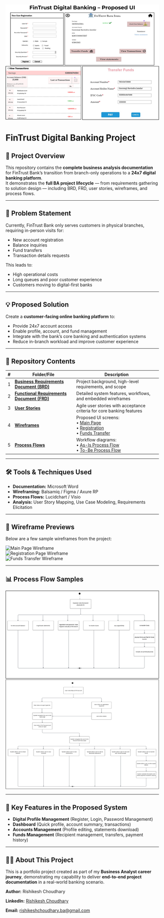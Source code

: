 [![FinTrust Digital Banking Banner](4_Wireframes/FinTrust_Banner.png)](4_Wireframes/FinTrust_Banner.png)

# FinTrust Digital Banking Project

## 📌 Project Overview
This repository contains the **complete business analysis documentation** for FinTrust Bank’s transition from branch-only operations to a **24x7 digital banking platform**.  
It demonstrates the **full BA project lifecycle** — from requirements gathering to solution design — including BRD, FRD, user stories, wireframes, and process flows.

---

## 🏦 Problem Statement
Currently, FinTrust Bank only serves customers in physical branches, requiring in-person visits for:
- New account registration
- Balance inquiries
- Fund transfers
- Transaction details requests

This leads to:
- High operational costs
- Long queues and poor customer experience
- Customers moving to digital-first banks

---

## 💡 Proposed Solution
Create a **customer-facing online banking platform** to:
- Provide 24x7 account access
- Enable profile, account, and fund management
- Integrate with the bank’s core banking and authentication systems
- Reduce in-branch workload and improve customer experience

---

## 📂 Repository Contents

| # | Folder/File | Description |
|---|-------------|-------------|
| 1 | [**Business Requirements Document (BRD)**](1_BRD/FinTrust_BRD.docx) | Project background, high-level requirements, and scope |
| 2 | [**Functional Requirements Document (FRD)**](2_FRD/FinTrust_FRD.docx) | Detailed system features, workflows, and embedded wireframes |
| 3 | [**User Stories**](3_User_Stories/) | Agile user stories with acceptance criteria for core banking features |
| 4 | [**Wireframes**](4_Wireframes/) | Proposed UI screens:<br>• [Main Page](4_Wireframes/Wireframe%201%20(Main%20Page).png) <br>• [Registration](4_Wireframes/Wireframe%203%20(Registration).png) <br>• [Funds Transfer](4_Wireframes/Wireframe%209%20(Transfer%20Funds).png) |
| 5 | [**Process Flows**](5_Process_Flows/) | Workflow diagrams:<br>• [As-Is Process Flow](5_Process_Flows/As-Is%20Process%20Flow.png) <br>• [To-Be Process Flow](5_Process_Flows/To-Be%20Process%20Flow.png) |

---

## 🛠 Tools & Techniques Used
- **Documentation:** Microsoft Word  
- **Wireframing:** Balsamiq / Figma / Axure RP  
- **Process Flows:** Lucidchart / Visio  
- **Analysis:** User Story Mapping, Use Case Modeling, Requirements Elicitation

---

## 📸 Wireframe Previews
Below are a few sample wireframes from the project:

![Main Page Wireframe](4_Wireframes/Wireframe%201%20(Main%20Page).png)  
![Registration Page Wireframe](4_Wireframes/Wireframe%203%20(Registration).png)  
![Funds Transfer Wireframe](4_Wireframes/Wireframe%209%20(Transfer%20Funds).png)

---

## 📊 Process Flow Samples
![As-Is Process Flow](5_Process_Flows/As-Is%20Process%20Flow.png)  
![To-Be Process Flow](5_Process_Flows/To-Be%20Process%20Flow.png)

---

## 🎯 Key Features in the Proposed System
- **Digital Profile Management** (Register, Login, Password Management)
- **Dashboard** (Quick profile, account summary, transactions)
- **Accounts Management** (Profile editing, statements download)
- **Funds Management** (Recipient management, transfers, payment history)

---

## 👩‍💼 About This Project
This is a portfolio project created as part of my **Business Analyst career journey**, demonstrating my capability to deliver **end-to-end project documentation** in a real-world banking scenario.

**Author:** Rishikesh Choudhary  

**LinkedIn:** [Rishikesh Choudhary](https://www.linkedin.com/in/rishikesh-choudhary-ba-166100377)  

**Email:** rishikeshchoudhary.ba@gmail.com
